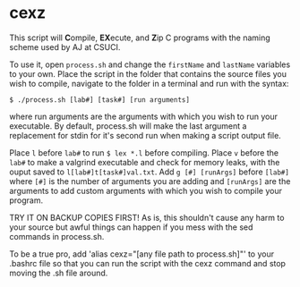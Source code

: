 # cexz #

This script will **C**ompile, **EX**ecute, and **Z**ip C programs with the naming scheme used by AJ at CSUCI.

To use it, open `process.sh` and change the `firstName` and `lastName` variables to your own. Place the script in the folder that contains the source files you wish to compile, navigate to the folder in a terminal and run with the syntax:

    $ ./process.sh [lab#] [task#] [run arguments]

where run arguments are the arguments with which you wish to run your executable. By default, process.sh will make the last argument a replacement for stdin for it's second run when making a script output file.

Place `l` before `lab#` to run `$ lex *.l` before compiling. Place `v` before the `lab#` to make a valgrind executable and check for memory leaks, with the ouput saved to `l[lab#]t[task#]val.txt`. Add `g [#] [runArgs]` before `[lab#]` where `[#]` is the number of arguments you are adding and `[runArgs]` are the arguments to add custom arguments with which you wish to compile your program.

TRY IT ON BACKUP COPIES FIRST! As is, this shouldn't cause any harm to your source but awful things can happen if you mess with the sed commands in process.sh.

To be a true pro, add 'alias cexz="[any file path to process.sh]"' to your .bashrc file so that you can run the script with the cexz command and stop moving the .sh file around.
